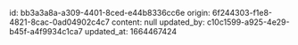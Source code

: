 id: bb3a3a8a-a309-4401-8ced-e44b8336cc6e
origin: 6f244303-f1e8-4821-8cac-0ad04902c4c7
content: null
updated_by: c10c1599-a925-4e29-b45f-a4f9934c1ca7
updated_at: 1664467424
